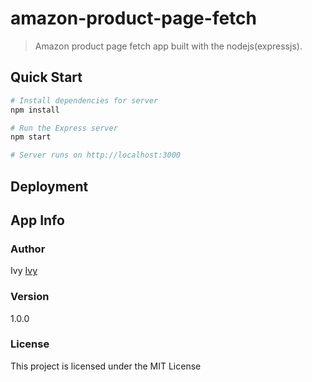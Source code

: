 # amazon-product-page-fetch

> Amazon product page fetch app built with the nodejs(expressjs).

## Quick Start

```bash
# Install dependencies for server
npm install

# Run the Express server
npm start

# Server runs on http://localhost:3000
```

## Deployment

## App Info

### Author

Ivy
[Ivy](http://www.lhh.zone)

### Version

1.0.0

### License

This project is licensed under the MIT License
